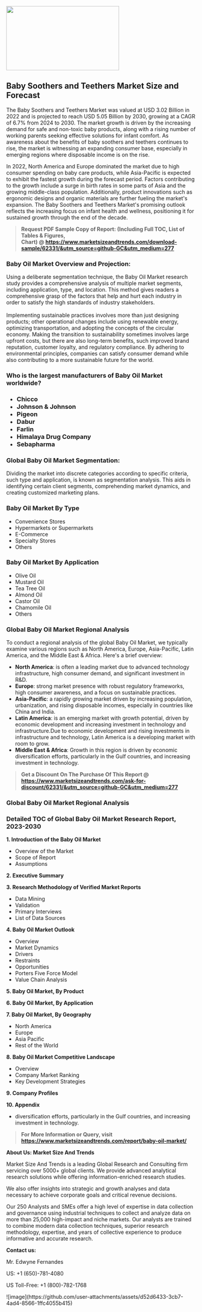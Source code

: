 <p><img class="alignnone size-medium wp-image-20088" src="https://ffe5etoiles.com/wp-content/uploads/2024/12/MST1-300x171.png" alt="" width="300" height="171" /></p><h2>Baby Soothers and Teethers Market Size and Forecast</h2><p>The Baby Soothers and Teethers Market was valued at USD 3.02 Billion in 2022 and is projected to reach USD 5.05 Billion by 2030, growing at a CAGR of 6.7% from 2024 to 2030. The market growth is driven by the increasing demand for safe and non-toxic baby products, along with a rising number of working parents seeking effective solutions for infant comfort. As awareness about the benefits of baby soothers and teethers continues to rise, the market is witnessing an expanding consumer base, especially in emerging regions where disposable income is on the rise.</p><p>In 2022, North America and Europe dominated the market due to high consumer spending on baby care products, while Asia-Pacific is expected to exhibit the fastest growth during the forecast period. Factors contributing to the growth include a surge in birth rates in some parts of Asia and the growing middle-class population. Additionally, product innovations such as ergonomic designs and organic materials are further fueling the market's expansion. The Baby Soothers and Teethers Market's promising outlook reflects the increasing focus on infant health and wellness, positioning it for sustained growth through the end of the decade.</p></p><blockquote id="" class=""><strong>Request PDF Sample Copy of Report: (Including Full TOC, List of Tables &amp; Figures, Chart)&nbsp;@&nbsp;<strong><a href="https://www.marketsizeandtrends.com/download-sample/62331/&utm_source=github-GC&utm_medium=277" target="_blank">https://www.marketsizeandtrends.com/download-sample/62331/&utm_source=github-GC&utm_medium=277</a></strong></strong></blockquote><h3 id="" class="">Baby Oil Market&nbsp;Overview and Projection:</h3><p id="" class="">Using a deliberate segmentation technique, the Baby Oil Market research study provides a comprehensive analysis of multiple market segments, including application, type, and location. This method gives readers a comprehensive grasp of the factors that help and hurt each industry in order to satisfy the high standards of industry stakeholders. <br /> <br />Implementing sustainable practices involves more than just designing products; other operational changes include using renewable energy, optimizing transportation, and adopting the concepts of the circular economy. Making the transition to sustainability sometimes involves large upfront costs, but there are also long-term benefits, such improved brand reputation, customer loyalty, and regulatory compliance. By adhering to environmental principles, companies can satisfy consumer demand while also contributing to a more sustainable future for the world.</p><h3 id="" class="">Who is the largest manufacturers of&nbsp;Baby Oil Market worldwide?</h3><h3 class=""><p><ul><li>Chicco </li><li> Johnson & Johnson </li><li> Pigeon </li><li> Dabur </li><li> Farlin </li><li> Himalaya Drug Company </li><li> Sebapharma</li></ul></p></h3><h3 id="" class="">Global&nbsp;Baby Oil Market Segmentation:</h3><p id="" class="">Dividing the market into discrete categories according to specific criteria, such type and application, is known as segmentation analysis. This aids in identifying certain client segments, comprehending market dynamics, and creating customized marketing plans.</p><h3 id="" class="">Baby Oil Market&nbsp;By Type</h3><p><p><ul><li>Convenience Stores</li><li> Hypermarkets or Supermarkets</li><li> E-Commerce</li><li> Specialty Stores</li><li> Others</p></li></ul></p></p><h3 id="" class="">Baby Oil Market&nbsp;By Application</h3><p class=""><p><ul><li>Olive Oil</li><li> Mustard Oil</li><li> Tea Tree Oil</li><li> Almond Oil</li><li> Castor Oil</li><li> Chamomile Oil</li><li> Others</li></ul></p></p><h3 id="" class="">Global Baby Oil Market Regional Analysis</h3><p id="" class="">To conduct a regional analysis of the global Baby Oil Market, we typically examine various regions such as North America, Europe, Asia-Pacific, Latin America, and the Middle East &amp; Africa. Here's a brief overview:</p><ul><li><strong>North America</strong>: is often a leading market due to advanced technology infrastructure, high consumer demand, and significant investment in R&amp;D.</li><li><strong>Europe</strong>: strong market presence with robust regulatory frameworks, high consumer awareness, and a focus on sustainable practices.</li><li><strong>Asia-Pacific</strong>: a rapidly growing market driven by increasing population, urbanization, and rising disposable incomes, especially in countries like China and India.</li><li><strong>Latin America</strong>: is an emerging market with growth potential, driven by economic development and increasing investment in technology and infrastructure.Due to economic development and rising investments in infrastructure and technology, Latin America is a developing market with room to grow.</li><li><strong>Middle East &amp; Africa</strong>: Growth in this region is driven by economic diversification efforts, particularly in the Gulf countries, and increasing investment in technology.</li></ul><blockquote id="" class=""><strong>Get a Discount On The Purchase Of This Report @ <strong><a href="https://www.marketsizeandtrends.com/ask-for-discount/62331/&utm_source=github-GC&utm_medium=277" target="_blank">https://www.marketsizeandtrends.com/ask-for-discount/62331/&utm_source=github-GC&utm_medium=277</a></strong></strong></blockquote><h3 id="" class="">Global Baby Oil Market Regional Analysis</h3><h3 id="" class="">Detailed TOC of Global Baby Oil Market Research Report, 2023-2030</h3><p id="" class=""><strong>1. Introduction of the Baby Oil Market</strong></p><ul><li>Overview of the Market</li><li>Scope of Report</li><li>Assumptions</li></ul><p id="" class=""><strong>2. Executive Summary</strong></p><p id="" class=""><strong>3. Research Methodology of Verified Market Reports</strong></p><ul><li>Data Mining</li><li>Validation</li><li>Primary Interviews</li><li>List of Data Sources</li></ul><p id="" class=""><strong>4. Baby Oil Market Outlook</strong></p><ul><li>Overview</li><li>Market Dynamics</li><li>Drivers</li><li>Restraints</li><li>Opportunities</li><li>Porters Five Force Model</li><li>Value Chain Analysis</li></ul><p id="" class=""><strong>5. Baby Oil Market, By Product</strong></p><p id="" class=""><strong>6. Baby Oil Market, By Application</strong></p><p id="" class=""><strong>7. Baby Oil Market, By Geography</strong></p><ul><li>North America</li><li>Europe</li><li>Asia Pacific</li><li>Rest of the World</li></ul><p id="" class=""><strong>8. Baby Oil Market Competitive Landscape</strong></p><ul><li>Overview</li><li>Company Market Ranking</li><li>Key Development Strategies</li></ul><p id="" class=""><strong>9. Company Profiles</strong></p><p id="" class=""><strong>10. Appendix</strong></p><ul><li>diversification efforts, particularly in the Gulf countries, and increasing investment in technology.</li></ul><blockquote id="" class=""><strong>For More Information or Query, visit <strong><strong><a href="https://www.marketsizeandtrends.com/report/baby-oil-market/" target="_blank">https://www.marketsizeandtrends.com/report/baby-oil-market/</a></strong></strong></strong></blockquote><p id="" class=""><strong>About Us: Market Size And Trends</strong></p><p id="" class="">Market Size And Trends is a leading Global Research and Consulting firm servicing over 5000+ global clients. We provide advanced analytical research solutions while offering information-enriched research studies.</p><p id="" class="">We also offer insights into strategic and growth analyses and data necessary to achieve corporate goals and critical revenue decisions.</p><p id="" class="">Our 250 Analysts and SMEs offer a high level of expertise in data collection and governance using industrial techniques to collect and analyze data on more than 25,000 high-impact and niche markets. Our analysts are trained to combine modern data collection techniques, superior research methodology, expertise, and years of collective experience to produce informative and accurate research.</p><p id="" class=""><strong>Contact us:</strong></p><p id="" class="">Mr. Edwyne Fernandes</p><p id="" class="">US: +1 (650)-781-4080</p><p id="" class="">US Toll-Free: +1 (800)-782-1768</p>
![image](https://github.com/user-attachments/assets/d52d6433-3cb7-4ad4-8566-1ffc4055b415)
